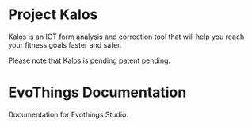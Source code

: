 # Project Kalos

Kalos is an IOT form analysis and correction tool that will help you reach your fitness goals faster and safer.

Please note that Kalos is pending patent pending.

# EvoThings Documentation

Documentation for Evothings Studio.
